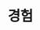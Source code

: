 ---
layout: home
title: "경험"
description: "지혜는 경험의 딸이다 - 레오나르도 다 빈치"
permalink: "/경험/"
pagination: 
  enabled: true
  category: "경험"
  permalink: /:num/
---